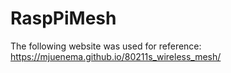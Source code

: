 # RaspPiMesh
The following website was used for reference: https://mjuenema.github.io/80211s_wireless_mesh/
